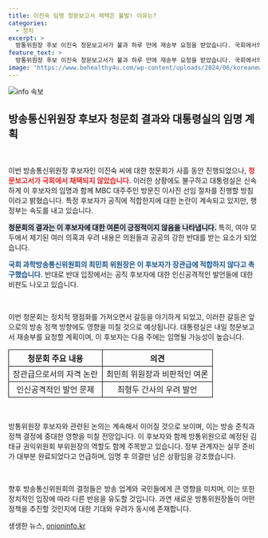 ```yaml
---
title: 이진숙 임명 청문보고서 채택은 불발! 이유는?
categories:
  - 정치
excerpt: >
  방통위원장 후보 이진숙 청문보고서가 불과 하루 만에 재송부 요청을 받았습니다. 국회에서의 논란에도 불구하고, 대통령실은 빠른 임명을 추진 중입니다. 과연 이 후보자는 공영방송의 미래를 어떻게 이끌어갈까요? click to find out!
feature_text: >
  방통위원장 후보 이진숙 청문보고서가 불과 하루 만에 재송부 요청을 받았습니다. 국회에서의 논란에도 불구하고, 대통령실은 빠른 임명을 추진 중입니다. 과연 이 후보자는 공영방송의 미래를 어떻게 이끌어갈까요? click to find out!
image: 'https://www.behealthy4u.com/wp-content/uploads/2024/06/koreanews.jpg'
---
```


<p><img src="https://www.behealthy4u.com/wp-content/uploads/2024/06/koreanews.jpg" alt="info 속보" /></p>

<h2 data-ke-size="size26">방송통신위원장 후보자 청문회 결과와 대통령실의 임명 계획</h2>

<p data-ke-size="size16">&nbsp;</p>

<p>이번 방송통신위원장 후보자인 이진숙 씨에 대한 청문회가 사흘 동안 진행되었으나, <b><span style="color: #ee2323;">청문보고서가 국회에서 채택되지 않았습니다.</span></b> 이러한 상황에도 불구하고 대통령실은 신속하게 이 후보자의 임명과 함께 MBC 대주주인 방문진 이사진 선임 절차를 진행할 방침이라고 밝혔습니다. 특정 후보자가 공직에 적합한지에 대한 논란이 계속되고 있지만, 행정부는 속도를 내고 있습니다.</p>

<p><b><span style="background-color: #21538527;">청문회의 결과는 이 후보자에 대한 여론이 긍정적이지 않음을 나타냅니다.</span></b> 특히, 여야 모두에서 제기된 여러 의혹과 우려 내용은 의원들과 공공의 강한 반대를 받는 요소가 되었습니다. </p>

<p><b><span style="color: #1a5490;">국회 과학방송통신위원회의 최민희 위원장은 이 후보자가 장관급에 적합하지 않다고 촉구했습니다.</span></b> 반대로 반대 입장에서는 공직 후보자에 대한 인신공격적인 발언들에 대한 비판도 나오고 있습니다.</p>

<p data-ke-size="size16">&nbsp;</p>

<p>이번 청문회는 정치적 쟁점화를 가져오면서 갈등을 야기하게 되었고, 이러한 갈등은 앞으로의 방송 정책 방향에도 영향을 미칠 것으로 예상됩니다. 대통령실은 내일 청문보고서 재송부를 요청할 계획이며, 이 후보자는 다음 주에는 임명될 가능성이 높습니다.</p>

<table style="width: 100%; border-collapse: collapse;">
  <tr>
    <th style="border: 1px solid black; text-align: center; height: 30px;"><b>청문회 주요 내용</b></th>
    <th style="border: 1px solid black; text-align: center; height: 30px;"><b>의견</b></th>
  </tr>
  <tr>
    <td style="border: 1px solid black; text-align: center;">장관급으로서의 자격 논란</td>
    <td style="border: 1px solid black; text-align: center;">최민희 위원장과 비판적인 여론</td>
  </tr>
  <tr>
    <td style="border: 1px solid black; text-align: center;">인신공격적인 발언 문제</td>
    <td style="border: 1px solid black; text-align: center;">최형두 간사의 우려 발언</td>
  </tr>
</table>

<p data-ke-size="size16">&nbsp;</p>

<p>방통위원장 후보자와 관련된 논의는 계속해서 이어질 것으로 보이며, 이는 방송 준칙과 정책 결정에 중대한 영향을 미칠 전망입니다. 이 후보자와 함께 방통위원으로 예정된 김태규 권익위원회 부위원장의 역할도 함께 주목받고 있습니다. 정부 관계자는 실무 준비가 대부분 완료되었다고 언급하며, 임명 후 의결만 남은 상황임을 강조했습니다. </p>

<p data-ke-size="size16">&nbsp;</p> 

<p>향후 방송통신위원회의 결정들은 방송 업계와 국민들에게 큰 영향을 미치며, 이는 또한 정치적인 입장에 따라 다른 반응을 유도할 것입니다. 과연 새로운 방통위원장들이 어떤 정책을 추진할 것인지에 대한 기대와 우려가 동시에 존재합니다.</p>
생생한 뉴스, <a href="https://onioninfo.kr" rel="dofollow">onioninfo.kr</a>


